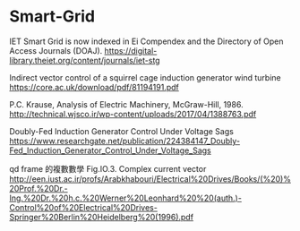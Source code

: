 # Smart-Grid
IET Smart Grid is now indexed in Ei Compendex and the Directory of Open Access Journals (DOAJ).                                                                           https://digital-library.theiet.org/content/journals/iet-stg


Indirect vector control of a squirrel cage induction generator
wind turbine
https://core.ac.uk/download/pdf/81194191.pdf


P.C. Krause, Analysis of Electric Machinery, McGraw-Hill, 1986.
http://technical.wjsco.ir/wp-content/uploads/2017/04/1388763.pdf

Doubly-Fed Induction Generator Control Under Voltage Sags
https://www.researchgate.net/publication/224384147_Doubly-Fed_Induction_Generator_Control_Under_Voltage_Sags


qd frame 的複數數學
Fig.IO.3. Complex current vector http://een.iust.ac.ir/profs/Arabkhabouri/Electrical%20Drives/Books/(%20)%20Prof.%20Dr.-Ing.%20Dr.%20h.c.%20Werner%20Leonhard%20%20(auth.)-Control%20of%20Electrical%20Drives-Springer%20Berlin%20Heidelberg%20(1996).pdf


